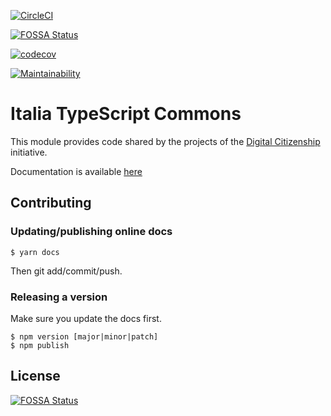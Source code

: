 [![CircleCI](https://circleci.com/gh/teamdigitale/italia-ts-commons.svg?style=svg)](https://circleci.com/gh/teamdigitale/italia-ts-commons)

[![FOSSA Status](https://app.fossa.io/api/projects/git%2Bgithub.com%2Fteamdigitale%2Fitalia-ts-commons.svg?type=shield)](https://app.fossa.io/projects/git%2Bgithub.com%2Fteamdigitale%2Fitalia-ts-commons?ref=badge_shield)

[![codecov](https://codecov.io/gh/teamdigitale/italia-ts-commons/branch/master/graph/badge.svg)](https://codecov.io/gh/teamdigitale/italia-ts-commons)

[![Maintainability](https://api.codeclimate.com/v1/badges/c9be630a66618bde8e4a/maintainability)](https://codeclimate.com/github/teamdigitale/italia-ts-commons/maintainability)

# Italia TypeScript Commons

This module provides code shared by the projects of the
[Digital Citizenship](https://github.com/teamdigitale/digital-citizenship)
initiative.

Documentation is available [here](https://teamdigitale.github.io/italia-ts-commons/)

## Contributing

### Updating/publishing online docs

```
$ yarn docs
```

Then git add/commit/push.

### Releasing a version

Make sure you update the docs first.

```
$ npm version [major|minor|patch]
$ npm publish
```


## License
[![FOSSA Status](https://app.fossa.io/api/projects/git%2Bgithub.com%2Fteamdigitale%2Fitalia-ts-commons.svg?type=large)](https://app.fossa.io/projects/git%2Bgithub.com%2Fteamdigitale%2Fitalia-ts-commons?ref=badge_large)
